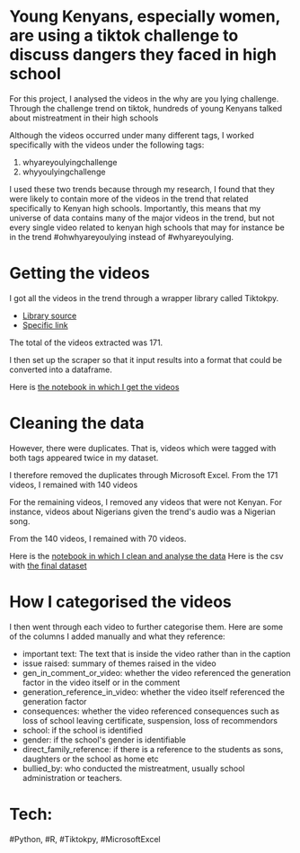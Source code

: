 # Young Kenyans, especially women, are using a tiktok challenge to discuss dangers they faced in high school
For this project, I analysed the videos in the why are you lying challenge. Through the challenge trend on tiktok, hundreds of young Kenyans talked about mistreatment in their high schools

Although the videos occurred under many different tags, I worked specifically with the videos under the following tags:
1) whyareyoulyingchallenge
2) whyyoulyingchallenge

I used these two trends because through my research, I found that they were likely to contain more of the videos in the trend that related specifically to Kenyan high schools. Importantly, this means that my universe of data contains many of the major videos in the trend, but not every single video related to kenyan high schools that may for instance be in the trend #ohwhyareyoulying instead of #whyareyoulying.




# Getting the videos

I got all the videos in the trend through a wrapper library called Tiktokpy.

* [Library source](https://tiktokpy.readthedocs.io/en/latest/users/explanation.html)
* [Specific link](https://tiktokpy.readthedocs.io/en/latest/users/explanation.html#data-collection)

The total of the videos extracted was 171. 

I then set up the scraper so that it input results into a format that could be converted into a dataframe.

Here is [the notebook in which I get the videos](https://github.com/ivynyayieka/tiktok_education/blob/main/tiktok_education_getting_the_data.ipynb)

# Cleaning the data
However, there were duplicates. That is, videos which were tagged with both tags appeared twice in my dataset. 

I therefore removed the duplicates through Microsoft Excel. From the 171 videos, I remained with 140 videos

For the remaining videos, I removed any videos that were not Kenyan. For instance, videos about Nigerians given the trend's audio was a Nigerian song. 

From the 140 videos, I remained with 70 videos.

Here is the [notebook in which I clean and analyse the data](https://github.com/ivynyayieka/tiktok_education/blob/main/tiktok_data_collection_analysis_and_cleaning.ipynb)
Here is the csv with [the final dataset](https://github.com/ivynyayieka/tiktok_education/blob/main/df_tiktok_only_kenya.csv)

# How I categorised the videos

I then went through each video to further categorise them. Here are some of the columns I added manually and what they reference:

* important text: The text that is inside the video rather than in the caption
* issue raised: summary of themes raised in the video	
* gen_in_comment_or_video: whether the video referenced the generation factor in the video itself or in the comment
* generation_reference_in_video: whether the video itself referenced the generation factor
* consequences: whether the video referenced consequences such as loss of school leaving certificate, suspension, loss of recommendors
* school: if the school is identified
* gender: if the school's gender is identifiable
* direct_family_reference: if there is a reference to the students as sons, daughters or the school as home etc	
* bullied_by: who conducted the mistreatment, usually school administration or teachers.

# Tech:
#Python, #R, #Tiktokpy, #MicrosoftExcel

